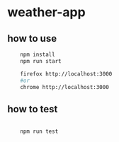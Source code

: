 # weather-app


## how to use
```bash
    npm install
    npm run start

    firefox http://localhost:3000 
    #or
    chrome http://localhost:3000 

```


## how to test

```bash

    npm run test

```